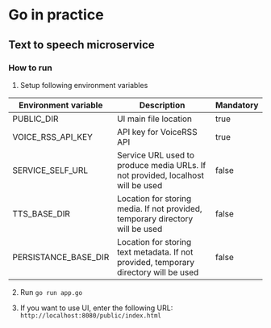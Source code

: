 # Go in practice

## Text to speech microservice

### How to run

1. Setup following environment variables

Environment variable | Description | Mandatory 
--- | --- | --- 
PUBLIC_DIR | UI main file location | true 
VOICE_RSS_API_KEY | API key for VoiceRSS API | true 
SERVICE_SELF_URL | Service URL used to produce media URLs. If not provided, localhost will be used | false 
TTS_BASE_DIR | Location for storing media. If not provided, temporary directory will be used | false 
PERSISTANCE_BASE_DIR | Location for storing text metadata. If not provided, temporary directory will be used | false 

2. Run `go run app.go`

3. If you want to use UI, enter the following URL: `http://localhost:8080/public/index.html`

